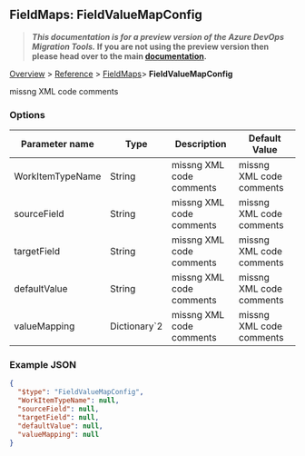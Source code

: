 ## FieldMaps: FieldValueMapConfig

>**_This documentation is for a preview version of the Azure DevOps Migration Tools._ If you are not using the preview version then please head over to the main [documentation](https://nkdagility.github.io/azure-devops-migration-tools).**

[Overview](.././index.md) > [Reference](../index.md) > [FieldMaps](./index.md)> **FieldValueMapConfig**

missng XML code comments

### Options

| Parameter name         | Type    | Description                              | Default Value                            |
|------------------------|---------|------------------------------------------|------------------------------------------|
| WorkItemTypeName | String | missng XML code comments | missng XML code comments |
| sourceField | String | missng XML code comments | missng XML code comments |
| targetField | String | missng XML code comments | missng XML code comments |
| defaultValue | String | missng XML code comments | missng XML code comments |
| valueMapping | Dictionary`2 | missng XML code comments | missng XML code comments |


### Example JSON

```JSON
{
  "$type": "FieldValueMapConfig",
  "WorkItemTypeName": null,
  "sourceField": null,
  "targetField": null,
  "defaultValue": null,
  "valueMapping": null
}
```